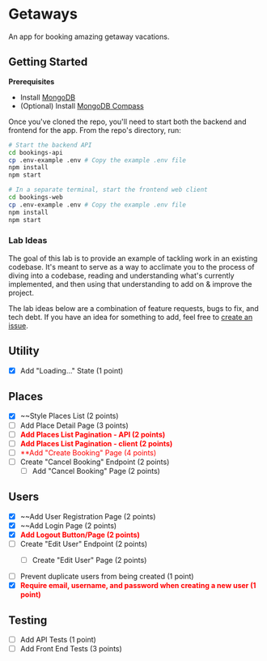 # Getaways
An app for booking amazing getaway vacations.

## Getting Started

**Prerequisites**
- Install [MongoDB](https://docs.mongodb.com/manual/administration/install-community/)
- (Optional) Install [MongoDB Compass](https://docs.mongodb.com/compass/current/)

Once you've cloned the repo, you'll need to start both the backend and frontend for the app. From the repo's directory, run:

```bash
# Start the backend API
cd bookings-api
cp .env-example .env # Copy the example .env file
npm install
npm start

# In a separate terminal, start the frontend web client
cd bookings-web
cp .env-example .env # Copy the example .env file
npm install
npm start
```

### Lab Ideas
The goal of this lab is to provide an example of tackling work in an existing codebase. It's meant to serve as a way to acclimate you to the process of diving into a codebase, reading and understanding what's currently implemented, and then using that understanding to add on & improve the project.

The lab ideas below are a combination of feature requests, bugs to fix, and tech debt. If you have an idea for something to add, feel free to [create an issue](https://github.com/alchemycodelab/getaways/issues/new).

## Utility
- [x] Add "Loading..." State (1 point)

## Places
- [x] ~~Style Places List (2 points)
- [ ] Add Place Detail Page (3 points)
- [ ] <span style="color:red">**Add Places List Pagination - API (2 points)**</span>
- [ ] <span style="color:red">**Add Places List Pagination - client (2 points)**</span>
- [ ] <span style="color:red">**Add "Create Booking" Page (4 points)</span>
- [ ] Create "Cancel Booking" Endpoint (2 points)
  - [ ] Add "Cancel Booking" Page (2 points)

## Users
- [x] ~~Add User Registration Page (2 points)
- [x] ~~Add Login Page (2 points)
- [x] <span style="color:red">**Add Logout Button/Page (2 points)**</span>
- [ ] Create "Edit User" Endpoint (2 points)
  - [ ] Create "Edit User" Page (2 points)


- [ ] Prevent duplicate users from being created (1 point)
- [x] <span style="color:red">**Require email, username, and password when creating a new user (1 point)**</span>

## Testing
- [ ] Add API Tests (1 point)
- [ ] Add Front End Tests (3 points)
